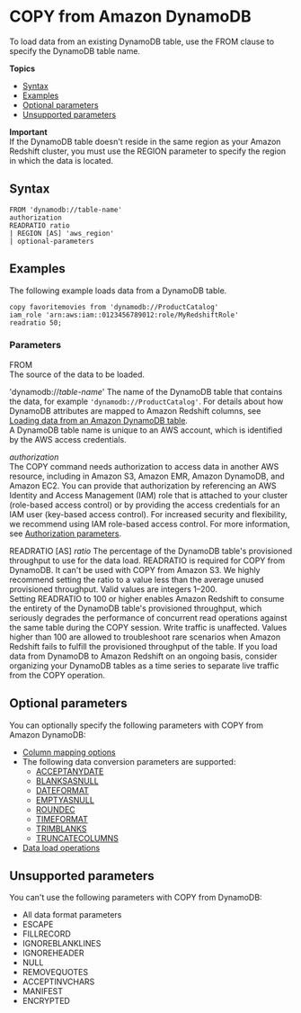 # COPY from Amazon DynamoDB<a name="copy-parameters-data-source-dynamodb"></a>

To load data from an existing DynamoDB table, use the FROM clause to specify the DynamoDB table name\.

**Topics**
+ [Syntax](#copy-parameters-data-source-dynamodb-syntax)
+ [Examples](#copy-parameters-data-source-dynamodb-examples)
+ [Optional parameters](#copy-parameters-data-source-dynamodb-optional-parms)
+ [Unsupported parameters](#copy-parameters-data-source-dynamodb-unsupported-parms)

**Important**  
If the DynamoDB table doesn't reside in the same region as your Amazon Redshift cluster, you must use the REGION parameter to specify the region in which the data is located\. 

## Syntax<a name="copy-parameters-data-source-dynamodb-syntax"></a>

```
FROM 'dynamodb://table-name' 
authorization
READRATIO ratio
| REGION [AS] 'aws_region'  
| optional-parameters
```

## Examples<a name="copy-parameters-data-source-dynamodb-examples"></a>

The following example loads data from a DynamoDB table\. 

```
copy favoritemovies from 'dynamodb://ProductCatalog'
iam_role 'arn:aws:iam::0123456789012:role/MyRedshiftRole'
readratio 50;
```

### Parameters<a name="copy-parameters-data-source-dynamodb-parameters"></a>

FROM  
The source of the data to be loaded\. 

'dynamodb://*table\-name*'  <a name="copy-dynamodb"></a>
The name of the DynamoDB table that contains the data, for example `'dynamodb://ProductCatalog'`\. For details about how DynamoDB attributes are mapped to Amazon Redshift columns, see [Loading data from an Amazon DynamoDB table](t_Loading-data-from-dynamodb.md)\.  
A DynamoDB table name is unique to an AWS account, which is identified by the AWS access credentials\.

*authorization*  
The COPY command needs authorization to access data in another AWS resource, including in Amazon S3, Amazon EMR, Amazon DynamoDB, and Amazon EC2\. You can provide that authorization by referencing an AWS Identity and Access Management \(IAM\) role that is attached to your cluster \(role\-based access control\) or by providing the access credentials for an IAM user \(key\-based access control\)\. For increased security and flexibility, we recommend using IAM role\-based access control\. For more information, see [Authorization parameters](copy-parameters-authorization.md)\.

READRATIO \[AS\] *ratio*  <a name="copy-readratio"></a>
The percentage of the DynamoDB table's provisioned throughput to use for the data load\. READRATIO is required for COPY from DynamoDB\. It can't be used with COPY from Amazon S3\. We highly recommend setting the ratio to a value less than the average unused provisioned throughput\. Valid values are integers 1–200\.  
Setting READRATIO to 100 or higher enables Amazon Redshift to consume the entirety of the DynamoDB table's provisioned throughput, which seriously degrades the performance of concurrent read operations against the same table during the COPY session\. Write traffic is unaffected\. Values higher than 100 are allowed to troubleshoot rare scenarios when Amazon Redshift fails to fulfill the provisioned throughput of the table\. If you load data from DynamoDB to Amazon Redshift on an ongoing basis, consider organizing your DynamoDB tables as a time series to separate live traffic from the COPY operation\.

## Optional parameters<a name="copy-parameters-data-source-dynamodb-optional-parms"></a>

You can optionally specify the following parameters with COPY from Amazon DynamoDB: 
+ [Column mapping options](copy-parameters-column-mapping.md)
+ The following data conversion parameters are supported:
  + [ACCEPTANYDATE](copy-parameters-data-conversion.md#copy-acceptanydate) 
  + [BLANKSASNULL](copy-parameters-data-conversion.md#copy-blanksasnull) 
  + [DATEFORMAT](copy-parameters-data-conversion.md#copy-dateformat) 
  + [EMPTYASNULL](copy-parameters-data-conversion.md#copy-emptyasnull) 
  + [ROUNDEC](copy-parameters-data-conversion.md#copy-roundec) 
  + [TIMEFORMAT](copy-parameters-data-conversion.md#copy-timeformat) 
  + [TRIMBLANKS](copy-parameters-data-conversion.md#copy-trimblanks) 
  + [TRUNCATECOLUMNS](copy-parameters-data-conversion.md#copy-truncatecolumns) 
+ [ Data load operations](copy-parameters-data-load.md)

## Unsupported parameters<a name="copy-parameters-data-source-dynamodb-unsupported-parms"></a>

You can't use the following parameters with COPY from DynamoDB: 
+ All data format parameters
+ ESCAPE
+ FILLRECORD
+ IGNOREBLANKLINES
+ IGNOREHEADER
+ NULL
+ REMOVEQUOTES
+ ACCEPTINVCHARS
+ MANIFEST
+ ENCRYPTED